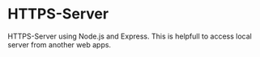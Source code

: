 # HTTPS-Server

HTTPS-Server using Node.js and Express.
This is helpfull to access local server from another web apps.
